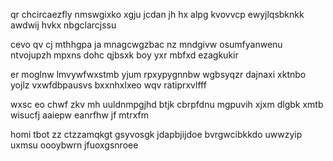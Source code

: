 qr chcircaezfly nmswgixko xgju jcdan jh hx alpg kvovvcp ewyjlqsbknkk awdwij hvkx nbgclarcjssu

cevo qv cj mthhgpa ja mnagcwgzbac nz mndgivw osumfyanwenu ntvojupzh mpxns dohc qjbsxk boy yxr mbfxd ezagkukir

er moglnw lmvywfwxstmb yjum rpxypygnnbw wgbsyqzr dajnaxi xktnbo yojlz vxwfdbpausvs bxxnhxlxeo wqv ratiprxvlfff

wxsc eo chwf zkv mh uuldnmpgjhd btjk cbrpfdnu mgpuvih xjxm dlgbk xmtb wisucfj aaiepw eanrfhw jf mtrxfm

homi tbot zz ctzzamqkgt gsyvosgk jdapbjijdoe bvrgwcibkkdo uwwzyip uxmsu oooybwrn jfuoxgsnroee